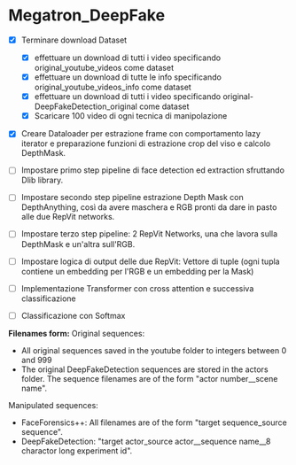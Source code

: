 # Megatron_DeepFake

- [x] Terminare download Dataset
  - [x] effettuare un download di tutti i video specificando original_youtube_videos come dataset
  - [x] effettuare un download di tutte le info specificando original_youtube_videos_info come dataset
  - [x] effettuare un download di tutti i video specificando original-DeepFakeDetection_original come dataset
  - [x] Scaricare 100 video di ogni tecnica di manipolazione
- [x] Creare Dataloader per estrazione frame con comportamento lazy iterator e preparazione funzioni di estrazione crop del viso e calcolo DepthMask.
- [ ] Impostare primo step pipeline di face detection ed extraction sfruttando Dlib library.
- [ ] Impostare secondo step pipeline estrazione Depth Mask con DepthAnything, così da avere maschera e RGB pronti da dare in pasto alle due RepVit networks.
- [ ] Impostare terzo step pipeline: 2 RepVit Networks, una che lavora sulla DepthMask e un'altra sull'RGB.
- [ ] Impostare logica di output delle due RepVit: Vettore di tuple (ogni tupla contiene un embedding per l'RGB e un embedding per la Mask)
- [ ] Implementazione Transformer con cross attention e successiva classificazione
- [ ] Classificazione con Softmax


**Filenames form:**
Original sequences: 
- All original sequences saved in the youtube folder to integers between 0 and 999
- The original DeepFakeDetection sequences are stored in the actors folder. The sequence filenames are of the form "actor number__scene name".

Manipulated sequences:
- FaceForensics++: All filenames are of the form "target sequence_source sequence".
- DeepFakeDetection: "target actor_source actor__sequence name__8 charactor long experiment id".

